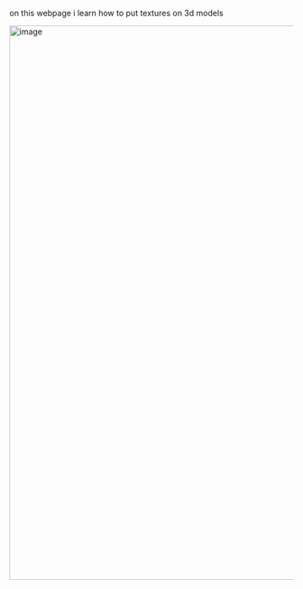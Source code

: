 on this webpage i learn how to put textures on 3d models

<img width="983" alt="image" src="https://github.com/terqo/reactnation/assets/44992155/eb696429-e460-4611-b7fa-b9ea54cbffcf">

